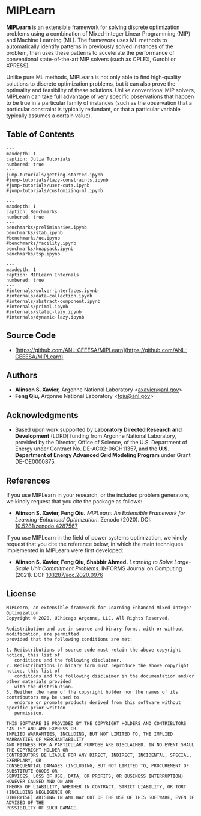 # MIPLearn

**MIPLearn** is an extensible framework for solving discrete optimization problems using a combination of Mixed-Integer Linear Programming (MIP) and Machine Learning (ML). The framework uses ML methods to automatically identify patterns in previously solved instances of the problem, then uses these patterns to accelerate the performance of conventional state-of-the-art MIP solvers (such as CPLEX, Gurobi or XPRESS).

Unlike pure ML methods, MIPLearn is not only able to find high-quality solutions to discrete optimization problems, but it can also prove the optimality and feasibility of these solutions.
Unlike conventional MIP solvers, MIPLearn can take full advantage of very specific observations that happen to be true in a particular family of instances (such as the observation that a particular constraint is typically redundant, or that a particular variable typically assumes a certain value). 

## Table of Contents

```{toctree}
---
maxdepth: 1
caption: Julia Tutorials
numbered: true
---
jump-tutorials/getting-started.ipynb
#jump-tutorials/lazy-constraints.ipynb
#jump-tutorials/user-cuts.ipynb
#jump-tutorials/customizing-ml.ipynb
```

```{toctree}
---
maxdepth: 1
caption: Benchmarks
numbered: true
---
benchmarks/preliminaries.ipynb
benchmarks/stab.ipynb
#benchmarks/uc.ipynb
#benchmarks/facility.ipynb
benchmarks/knapsack.ipynb
benchmarks/tsp.ipynb
```


```{toctree}
---
maxdepth: 1
caption: MIPLearn Internals
numbered: true
---
#internals/solver-interfaces.ipynb
#internals/data-collection.ipynb
#internals/abstract-component.ipynb
#internals/primal.ipynb
#internals/static-lazy.ipynb
#internals/dynamic-lazy.ipynb
```

## Source Code

* [https://github.com/ANL-CEEESA/MIPLearn](https://github.com/ANL-CEEESA/MIPLearn)

## Authors

* **Alinson S. Xavier,** Argonne National Laboratory <<axavier@anl.gov>>
* **Feng Qiu,** Argonne National Laboratory <<fqiu@anl.gov>>

## Acknowledgments

* Based upon work supported by **Laboratory Directed Research and Development** (LDRD) funding from Argonne National Laboratory, provided by the Director, Office of Science, of the U.S. Department of Energy under Contract No. DE-AC02-06CH11357, and the **U.S. Department of Energy Advanced Grid Modeling Program** under Grant DE-OE0000875.

## References


If you use MIPLearn in your research, or the included problem generators, we kindly request that you cite the package as follows:
- **Alinson S. Xavier, Feng Qiu.** *MIPLearn: An Extensible Framework for Learning-Enhanced Optimization*. Zenodo (2020). DOI: [10.5281/zenodo.4287567](https://doi.org/10.5281/zenodo.4287567)

If you use MIPLearn in the field of power systems optimization, we kindly request that you cite the reference below, in which the main techniques implemented in MIPLearn were first developed:
- **Alinson S. Xavier, Feng Qiu, Shabbir Ahmed.** *Learning to Solve Large-Scale Unit Commitment Problems.* INFORMS Journal on Computing (2021). DOI: [10.1287/ijoc.2020.0976](https://doi.org/10.1287/ijoc.2020.0976)

## License

```text
MIPLearn, an extensible framework for Learning-Enhanced Mixed-Integer Optimization
Copyright © 2020, UChicago Argonne, LLC. All Rights Reserved.

Redistribution and use in source and binary forms, with or without modification, are permitted
provided that the following conditions are met:

1. Redistributions of source code must retain the above copyright notice, this list of
   conditions and the following disclaimer.
2. Redistributions in binary form must reproduce the above copyright notice, this list of
   conditions and the following disclaimer in the documentation and/or other materials provided
   with the distribution.
3. Neither the name of the copyright holder nor the names of its contributors may be used to
   endorse or promote products derived from this software without specific prior written
   permission.

THIS SOFTWARE IS PROVIDED BY THE COPYRIGHT HOLDERS AND CONTRIBUTORS "AS IS" AND ANY EXPRESS OR
IMPLIED WARRANTIES, INCLUDING, BUT NOT LIMITED TO, THE IMPLIED WARRANTIES OF MERCHANTABILITY
AND FITNESS FOR A PARTICULAR PURPOSE ARE DISCLAIMED. IN NO EVENT SHALL THE COPYRIGHT HOLDER OR
CONTRIBUTORS BE LIABLE FOR ANY DIRECT, INDIRECT, INCIDENTAL, SPECIAL, EXEMPLARY, OR
CONSEQUENTIAL DAMAGES (INCLUDING, BUT NOT LIMITED TO, PROCUREMENT OF SUBSTITUTE GOODS OR
SERVICES; LOSS OF USE, DATA, OR PROFITS; OR BUSINESS INTERRUPTION) HOWEVER CAUSED AND ON ANY
THEORY OF LIABILITY, WHETHER IN CONTRACT, STRICT LIABILITY, OR TORT (INCLUDING NEGLIGENCE OR
OTHERWISE) ARISING IN ANY WAY OUT OF THE USE OF THIS SOFTWARE, EVEN IF ADVISED OF THE
POSSIBILITY OF SUCH DAMAGE.
```
